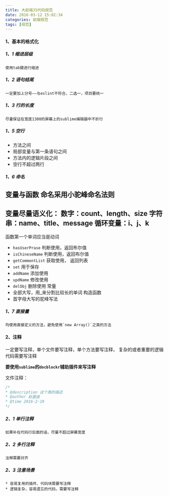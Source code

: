 ```yaml
---
title: 大前端JS代码规范
date: 2016-03-12 15:02:34
categories: 前端规范
tags: [规范]
---
```


#### 1、基本的格式化
##### 1、1 缩进层级
	使用tab键进行缩进
##### 1、2 语句结尾
	一定要加上分号——与eslint不符合，二选一，项目要统一
##### 1、3 行的长度
	尽量保证在宽度1300的屏幕上的sublime编辑器中不折行
##### 1、5 空行
* 方法之间
* 局部变量与第一条语句之间
* 方法内的逻辑片段之间
* 空行不超过两行

<!-- more -->

##### 1、6 命名
变量与函数
命名采用小驼峰命名法则
----
变量尽量语义化：
数字：count、length、size
字符串：name、title、message
循环变量：i、j、k
----
函数第一个单词应当是动词
* `hasUserPrase` 判断使用，返回布尔值
* `isChineseName` 判断使用，返回布尔值
* `getCommentList` 获取使用， 返回列表
* `set` 用于保存
* `addName` 添加使用
* `updName`   修改使用
* `delObj` 删除使用
常量
* 全部大写，用_来分割比较长的单词
构造函数
* 首字母大写的驼峰写法

##### 1、7 直接量
	均使用直接定义的方法，避免使用`new Array()`之类的方法


#### 2、注释
一定要写注释，单个文件要写注释，单个方法要写注释，
复杂的或者重要的逻辑代码需要写注释

**要使用`sublime`的`docblockr`辅助插件来写注释**

文件注释：
``` javascript
/*
* @description 这个类的描述
* @author 赵盛迪
* @time 2016-2-19
*/
```
##### 2、1 单行注释
	如果补在代码行后面的话，尽量不超过屏幕宽度
##### 2、2 多行注释
	注释需要对齐
##### 2、3 注意场景
	* 容易复用的插件、代码块需要写注释
	* 逻辑复杂，容易遗忘的代码，需要写注释
